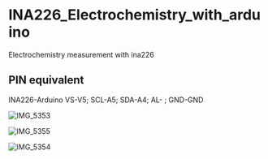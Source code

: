 # INA226_Electrochemistry_with_arduino
Electrochemistry measurement with ina226 

## PIN equivalent

INA226-Arduino  VS-V5;  SCL-A5;  SDA-A4;  AL- ; GND-GND 

![IMG_5353](https://github.com/chibaf/INA226_Electrochemistry_with_arduino/assets/1296728/60bca76a-6dc6-4a50-9cba-a3d0c2e85305)

![IMG_5355](https://github.com/chibaf/INA226_Electrochemistry_with_arduino/assets/1296728/b92daf94-6c1c-4a22-b699-96b2f17ea673)

![IMG_5354](https://github.com/chibaf/INA226_Electrochemistry_with_arduino/assets/1296728/25bebd40-813e-4638-9e13-9c4991d308d3)
